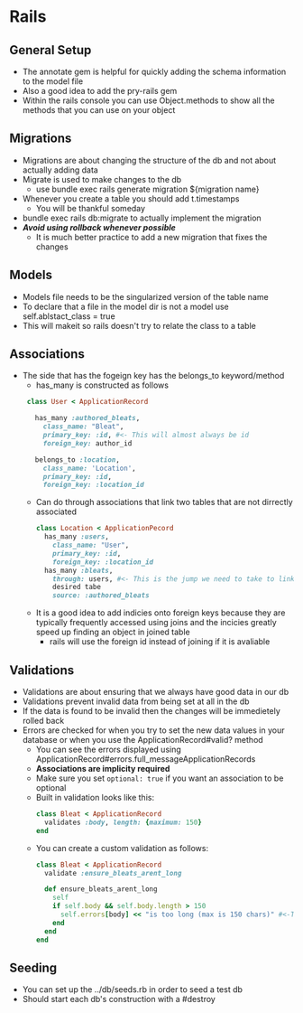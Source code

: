 # Rails
## General Setup
- The annotate gem is helpful for quickly adding the schema information to the
  model file
- Also a good idea to add the pry-rails gem
- Within the rails console you can use Object.methods to show all the methods
  that you can use on your object
## Migrations
- Migrations are about changing the structure of the db and not about actually
  adding data
- Migrate is used to make changes to the db
   - use bundle exec rails generate migration ${migration name}
- Whenever you create a table you should add  t.timestamps
   - You will be thankful someday
- bundle exec rails db:migrate to actually implement the migration
- ***Avoid using rollback whenever possible***
   - It is much better practice to add a new migration that fixes the changes
## Models
- Models file needs to be the singularized version of the table name
- To declare that a file in the model dir is not a model use self.ablstact_class =
  true
- This will makeit so rails doesn't try to relate the class to a table
## Associations
- The side that has the fogeign key has the belongs_to keyword/method
   - has_many is constructed as follows
   ```ruby
    class User < ApplicationRecord

      has_many :authored_bleats,
        class_name: "Bleat",
        primary_key: :id, #<- This will almost always be id
        foreign_key: author_id

      belongs_to :location,
        class_name: 'Location',
        primary_key: :id,
        foreign_key: :location_id
   ```
  - Can do through associations that link two tables that are not dirrectly
  associated
    ```ruby
    class Location < ApplicationPecord
      has_many :users,
        class_name: "User",
        primary_key: :id,
        foreign_key: :location_id
      has_many :bleats,
        through: users, #<- This is the jump we need to take to link the
        desired tabe
        source: :authored_bleats
    ```
  - It is a good idea to add indicies onto foreign keys because they are
  typically frequently accessed using joins and the incicies greatly speed up
  finding an object in joined table
    - rails will use the foreign id instead of joining if it is avaliable
## Validations
- Validations are about ensuring that we always have good data in our db
- Validations prevent invalid data from being set at all in the db
- If the data is found to be invalid then the changes will be immedietely rolled back
- Errors are checked for when you try to set the new data values in your database or when you use the ApplicationRecord#valid? method
  - You can see the errors displayed using ApplicationRecord#errors.full_messageApplicationRecords
  - **Associations are implicity required**
  - Make sure you set `optional: true` if you want an association to be optional
  - Built in validation looks like this:
    ```ruby
    class Bleat < ApplicationRecord
      validates :body, length: {maximum: 150}
    end
    ```
  - You can create a custom validation as follows:
    ```ruby
    class Bleat < ApplicationRecord
      validate :ensure_bleats_arent_long

      def ensure_bleats_arent_long
        self
        if self.body && self.body.length > 150
          self.errors[body] << "is too long (max is 150 chars)" #<-This will return the message as an error if length > 150 
        end
      end
    end
    ```
## Seeding
- You can set up the ../db/seeds.rb in order to seed a test db
- Should start each db's construction with a #destroy
